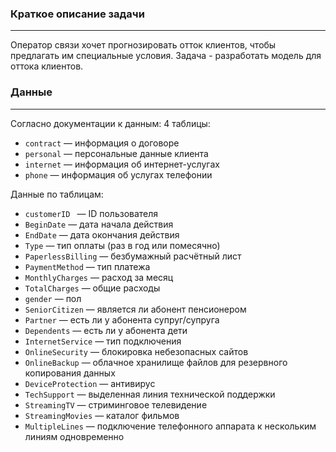### Краткое описание задачи

---

Оператор связи хочет прогнозировать отток клиентов, чтобы предлагать им специальные условия. Задача - разработать модель для оттока клиентов.

### Данные

---

Согласно документации к данным:
4 таблицы: 
* `contract` — информация о договоре
* `personal` — персональные данные клиента
* `internet` — информация об интернет-услугах 
* `phone` — информация об услугах телефонии

Данные по таблицам:
* `customerID ` — ID пользователя
* `BeginDate` — дата начала действия
* `EndDate` — дата окончания действия
* `Type` — тип оплаты (раз в год или помесячно)
* `PaperlessBilling` — безбумажный расчётный лист
* `PaymentMethod` — тип платежа
* `MonthlyCharges` — расход за месяц
* `TotalCharges` — общие расходы
* `gender` — пол
* `SeniorCitizen` — является ли абонент пенсионером
* `Partner` — есть ли у абонента супруг/супруга
* `Dependents` — есть ли у абонента дети
* `InternetService` — тип подключения
* `OnlineSecurity` — блокировка небезопасных сайтов
* `OnlineBackup` — облачное хранилище файлов для резервного копирования данных
* `DeviceProtection` — антивирус
* `TechSupport` — выделенная линия технической поддержки
* `StreamingTV` — стриминговое телевидение
* `StreamingMovies` — каталог фильмов
* `MultipleLines` — подключение телефонного аппарата к нескольким линиям одновременно